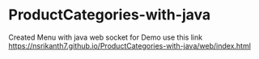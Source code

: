 # ProductCategories-with-java
Created Menu with java web socket
for Demo use this link https://nsrikanth7.github.io/ProductCategories-with-java/web/index.html
